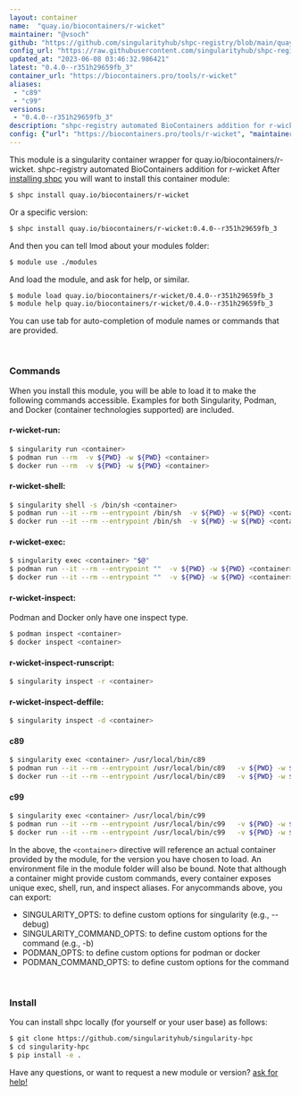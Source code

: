 ```yaml
---
layout: container
name:  "quay.io/biocontainers/r-wicket"
maintainer: "@vsoch"
github: "https://github.com/singularityhub/shpc-registry/blob/main/quay.io/biocontainers/r-wicket/container.yaml"
config_url: "https://raw.githubusercontent.com/singularityhub/shpc-registry/main/quay.io/biocontainers/r-wicket/container.yaml"
updated_at: "2023-06-08 03:46:32.986421"
latest: "0.4.0--r351h29659fb_3"
container_url: "https://biocontainers.pro/tools/r-wicket"
aliases:
 - "c89"
 - "c99"
versions:
 - "0.4.0--r351h29659fb_3"
description: "shpc-registry automated BioContainers addition for r-wicket"
config: {"url": "https://biocontainers.pro/tools/r-wicket", "maintainer": "@vsoch", "description": "shpc-registry automated BioContainers addition for r-wicket", "latest": {"0.4.0--r351h29659fb_3": "sha256:a62950b63a2e2871d43a14ca58fce61792a222567da403f16eca8b28f9bcf21f"}, "tags": {"0.4.0--r351h29659fb_3": "sha256:a62950b63a2e2871d43a14ca58fce61792a222567da403f16eca8b28f9bcf21f"}, "docker": "quay.io/biocontainers/r-wicket", "aliases": {"c89": "/usr/local/bin/c89", "c99": "/usr/local/bin/c99"}}
---
```


This module is a singularity container wrapper for quay.io/biocontainers/r-wicket.
shpc-registry automated BioContainers addition for r-wicket
After [installing shpc](#install) you will want to install this container module:


```bash
$ shpc install quay.io/biocontainers/r-wicket
```

Or a specific version:

```bash
$ shpc install quay.io/biocontainers/r-wicket:0.4.0--r351h29659fb_3
```

And then you can tell lmod about your modules folder:

```bash
$ module use ./modules
```

And load the module, and ask for help, or similar.

```bash
$ module load quay.io/biocontainers/r-wicket/0.4.0--r351h29659fb_3
$ module help quay.io/biocontainers/r-wicket/0.4.0--r351h29659fb_3
```

You can use tab for auto-completion of module names or commands that are provided.

<br>

### Commands

When you install this module, you will be able to load it to make the following commands accessible.
Examples for both Singularity, Podman, and Docker (container technologies supported) are included.

#### r-wicket-run:

```bash
$ singularity run <container>
$ podman run --rm  -v ${PWD} -w ${PWD} <container>
$ docker run --rm  -v ${PWD} -w ${PWD} <container>
```

#### r-wicket-shell:

```bash
$ singularity shell -s /bin/sh <container>
$ podman run --it --rm --entrypoint /bin/sh  -v ${PWD} -w ${PWD} <container>
$ docker run --it --rm --entrypoint /bin/sh  -v ${PWD} -w ${PWD} <container>
```

#### r-wicket-exec:

```bash
$ singularity exec <container> "$@"
$ podman run --it --rm --entrypoint ""  -v ${PWD} -w ${PWD} <container> "$@"
$ docker run --it --rm --entrypoint ""  -v ${PWD} -w ${PWD} <container> "$@"
```

#### r-wicket-inspect:

Podman and Docker only have one inspect type.

```bash
$ podman inspect <container>
$ docker inspect <container>
```

#### r-wicket-inspect-runscript:

```bash
$ singularity inspect -r <container>
```

#### r-wicket-inspect-deffile:

```bash
$ singularity inspect -d <container>
```


#### c89

```bash
$ singularity exec <container> /usr/local/bin/c89
$ podman run --it --rm --entrypoint /usr/local/bin/c89   -v ${PWD} -w ${PWD} <container> -c " $@"
$ docker run --it --rm --entrypoint /usr/local/bin/c89   -v ${PWD} -w ${PWD} <container> -c " $@"
```


#### c99

```bash
$ singularity exec <container> /usr/local/bin/c99
$ podman run --it --rm --entrypoint /usr/local/bin/c99   -v ${PWD} -w ${PWD} <container> -c " $@"
$ docker run --it --rm --entrypoint /usr/local/bin/c99   -v ${PWD} -w ${PWD} <container> -c " $@"
```



In the above, the `<container>` directive will reference an actual container provided
by the module, for the version you have chosen to load. An environment file in the
module folder will also be bound. Note that although a container
might provide custom commands, every container exposes unique exec, shell, run, and
inspect aliases. For anycommands above, you can export:

 - SINGULARITY_OPTS: to define custom options for singularity (e.g., --debug)
 - SINGULARITY_COMMAND_OPTS: to define custom options for the command (e.g., -b)
 - PODMAN_OPTS: to define custom options for podman or docker
 - PODMAN_COMMAND_OPTS: to define custom options for the command

<br>

### Install

You can install shpc locally (for yourself or your user base) as follows:

```bash
$ git clone https://github.com/singularityhub/singularity-hpc
$ cd singularity-hpc
$ pip install -e .
```

Have any questions, or want to request a new module or version? [ask for help!](https://github.com/singularityhub/singularity-hpc/issues)